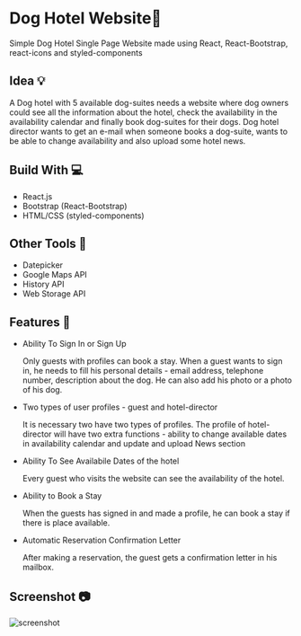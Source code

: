 # Dog Hotel Website:dog:

Simple Dog Hotel Single Page Website made using React, React-Bootstrap, react-icons and styled-components

## Idea :bulb:

A Dog hotel with 5 available dog-suites needs a website where dog owners could see all the information about the hotel, check the availability in the availability calendar and finally book dog-suites for their dogs. Dog hotel director wants to get an e-mail when someone books a dog-suite, wants to be able to change availability and also upload some hotel news.  


## Build With :computer:

- React.js
- Bootstrap (React-Bootstrap)
- HTML/CSS (styled-components)

## Other Tools :nut_and_bolt:

- Datepicker
- Google Maps API
- History API 
- Web Storage API

## Features :star2:

- Ability To Sign In or Sign Up
  <p>Only guests with profiles can book a stay.
  When a guest wants to sign in, he needs to fill his personal details - email address, telephone number, description about the dog. 
  He can also add his photo or a photo of his dog.</p>

- Two types of user profiles - guest and hotel-director
  <p>It is necessary two have two types of profiles. 
  The profile of hotel-director will have two extra functions - ability to change available dates in availability calendar and update and upload News section  </p>

- Ability To See Availabile Dates of the hotel 
  <p>Every guest who visits the website can see the availability of the hotel.</p>
  

- Ability to Book a Stay 
  <p>When the guests has signed in and made a profile, he can book a stay if there is place available. </p>
 
- Automatic Reservation Confirmation Letter
  <p>After making a reservation, the guest gets a confirmation letter in his mailbox.</p>
  
## Screenshot :camera:
  
![screenshot](https://user-images.githubusercontent.com/58292729/111713833-a744d780-8850-11eb-88b0-e217d96ab004.jpg)


 

